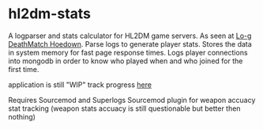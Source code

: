 # hl2dm-stats

A logparser and stats calculator for HL2DM game servers. As seen at [Lo-g DeathMatch Hoedown](https://hl2dm.dough10.me). Parse logs to generate player stats. Stores the data in system memory for fast page response times. Logs player connections into mongodb in order to know who played when and who joined for the first time.

application is still "WIP" track progress [here](https://github.com/dough10/hl2dm-stats/projects/1)

Requires Sourcemod and Superlogs Sourcemod plugin for weapon accuacy stat tracking (weapon stats accuacy is still questionable but better then nothing)
